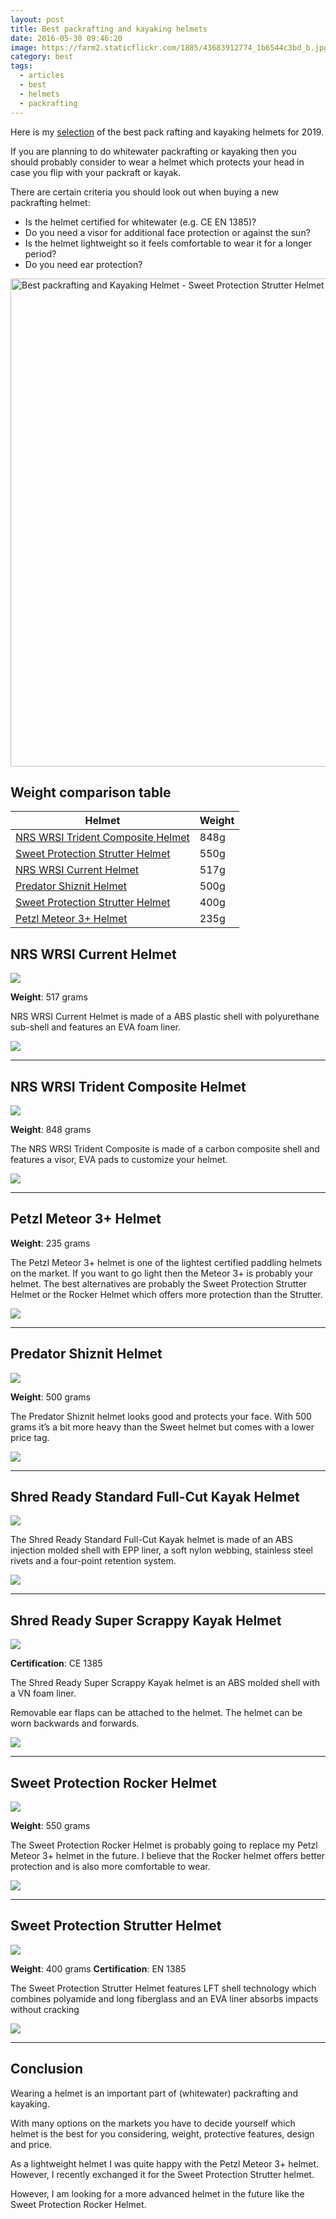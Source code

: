 ```yaml
---
layout: post
title: Best packrafting and kayaking helmets
date: 2016-05-30 09:46:20
image: https://farm2.staticflickr.com/1885/43683912774_1b6544c3bd_b.jpg
category: best
tags:
  - articles
  - best
  - helmets
  - packrafting
---
```


Here is my <a rel="nofollow" href="#table">selection</a> of the best pack rafting and kayaking helmets for 2019.

If you are planning to do whitewater packrafting or kayaking then you should probably consider to wear a helmet which protects your head in case you flip with your packraft or kayak.

There are certain criteria you should look out when buying a new packrafting helmet:

* Is the helmet certified for whitewater (e.g. CE EN 1385)?
* Do you need a visor for additional face protection or against the sun?
* Is the helmet lightweight so it feels comfortable to wear it for a longer period?
* Do you need ear protection?
  
<!--more-->

<img src="https://farm2.staticflickr.com/1885/43683912774_1b6544c3bd_b.jpg" width="1024" height="781" alt="Best packrafting and Kayaking Helmet - Sweet Protection Strutter Helmet">

## <a rel="nofollow" name="table">Weight comparison table</a>

<div class="table-responsive">
      <table class="table table-hover table-bordered list_items">
        <thead>
             <tr>
                <th>Helmet</th><th>Weight</th>
             </tr>
        </thead>
        <tbody>
        <tr>
          <td><a rel="nofollow" href="http://amzn.to/2dQcgyQ" target="_blank" >NRS WRSI Trident Composite Helmet</a></td><td>848g</td>
        </tr>
<tr>
          <td><a rel="nofollow" href="http://amzn.to/2eIhYHX" target="_blank" >Sweet Protection Strutter Helmet</a></td><td>550g</td>
        </tr>
        <tr>
          <td><a rel="nofollow" href="http://amzn.to/2eIhYHX" target="_blank" >NRS WRSI Current Helmet</a></td><td>517g</td>
        </tr>
        <tr>
          <td><a rel="nofollow" href="http://amzn.to/2eTQCy0" target="_blank" >Predator Shiznit Helmet</a></td><td>500g</td>
        </tr>
        <tr>
          <td><a rel="nofollow" href="http://amzn.to/2ea50Dt" target="_blank" >Sweet Protection Strutter Helmet</a></td><td>400g</td>
        </tr>
        <tr>
          <td><a rel="nofollow" href="http://www.hikeventures.com/deals/#Petzl+Meteor+3+Helmet"  target="_blank">Petzl Meteor 3+ Helmet</a></td><td>235g</td>
        </tr>
</tbody>
</table>
</div>
  

## NRS WRSI Current Helmet

<a rel="nofollow" href="https://www.amazon.com/gp/product/B00HUX4682/ref=as_li_tl?ie=UTF8&camp=1789&creative=9325&creativeASIN=B00HUX4682&linkCode=as2&tag=hikeve-20&linkId=b2587ae9f6c3b513df7e56b67acd2592" ><img border="0" src="//ws-na.amazon-adsystem.com/widgets/q?_encoding=UTF8&MarketPlace=US&ASIN=B00HUX4682&ServiceVersion=20070822&ID=AsinImage&WS=1&Format=_SL250_&tag=hikeve-20" ></a><img src="//ir-na.amazon-adsystem.com/e/ir?t=hikeve-20&l=am2&o=1&a=B00HUX4682" width="1" height="1" border="0" alt="NRS WRSI Current Helmet" style="border:none !important; margin:0px !important;" />

**Weight**: 517 grams

NRS WRSI Current Helmet is made of a ABS plastic shell with polyurethane sub-shell and features an EVA foam liner.

<a rel="nofollow" href="http://amzn.to/2eIhYHX" target="_blank" ><img src="http://www.hikeventures.com/buy.gif"></a>

<hr>

## NRS WRSI Trident Composite Helmet

<a rel="nofollow" href="https://www.amazon.com/gp/product/B00HZ273DI/ref=as_li_tl?ie=UTF8&camp=1789&creative=9325&creativeASIN=B00HZ273DI&linkCode=as2&tag=hikeve-20&linkId=537b27d2f0dac8e8bc4d4ac952663d48" ><img border="0" src="//ws-na.amazon-adsystem.com/widgets/q?_encoding=UTF8&MarketPlace=US&ASIN=B00HZ273DI&ServiceVersion=20070822&ID=AsinImage&WS=1&Format=_SL250_&tag=hikeve-20" ></a><img src="//ir-na.amazon-adsystem.com/e/ir?t=hikeve-20&l=am2&o=1&a=B00HZ273DI" width="1" height="1" border="0" alt="NRS WRSI Trident Composite Helmet" style="border:none !important; margin:0px !important;" />

**Weight**: 848 grams

The NRS WRSI Trident Composite is made of a carbon composite shell and features a visor,  EVA pads to customize your helmet.

<a rel="nofollow" href="http://amzn.to/2dQcgyQ" target="_blank" ><img src="http://www.hikeventures.com/buy.gif"></a>

<hr>

## Petzl Meteor 3+ Helmet

**Weight**: 235 grams

The Petzl Meteor 3+ helmet is one of the lightest certified paddling helmets on the market. If you want to go light then the Meteor 3+ is probably your helmet. The best alternatives are probably the Sweet Protection Strutter Helmet or the Rocker Helmet which offers more protection than the Strutter.

<a rel="nofollow" href="/deals/#petzl+meteor+3+helmet" target="_blank"><img src="http://www.hikeventures.com/buy.gif"></a>

<hr>

## Predator Shiznit Helmet

<a rel="nofollow" href="https://www.amazon.com/gp/product/B00GHGJEPI/ref=as_li_tl?ie=UTF8&camp=1789&creative=9325&creativeASIN=B00GHGJEPI&linkCode=as2&tag=hikeve-20&linkId=dd5adb457c1f5e2ecc5f3be27f1037e4" ><img border="0" src="//ws-na.amazon-adsystem.com/widgets/q?_encoding=UTF8&MarketPlace=US&ASIN=B00GHGJEPI&ServiceVersion=20070822&ID=AsinImage&WS=1&Format=_SL250_&tag=hikeve-20" ></a><img src="//ir-na.amazon-adsystem.com/e/ir?t=hikeve-20&l=am2&o=1&a=B00GHGJEPI" width="1" height="1" border="0" alt="Predator Shiznit Helmet" style="border:none !important; margin:0px !important;" />

**Weight**: 500 grams

The Predator Shiznit helmet looks good and protects your face. With 500 grams it’s a bit more heavy than the Sweet helmet but comes with a lower price tag.

<a rel="nofollow" href="http://amzn.to/2eTQCy0" target="_blank" ><img src="http://www.hikeventures.com/buy.gif"></a>

<hr>

## Shred Ready Standard Full-Cut Kayak Helmet

<a rel="nofollow" href="https://www.amazon.com/gp/product/B00417BQO2/ref=as_li_tl?ie=UTF8&camp=1789&creative=9325&creativeASIN=B00417BQO2&linkCode=as2&tag=hikeve-20&linkId=6c0c9c101dac64b5febc8813de1d8f9d" ><img border="0" src="//ws-na.amazon-adsystem.com/widgets/q?_encoding=UTF8&MarketPlace=US&ASIN=B00417BQO2&ServiceVersion=20070822&ID=AsinImage&WS=1&Format=_SL250_&tag=hikeve-20" ></a><img src="//ir-na.amazon-adsystem.com/e/ir?t=hikeve-20&l=am2&o=1&a=B00417BQO2" width="1" height="1" border="0" alt="Shred Ready Standard Full-Cut Kayak Helmet" style="border:none !important; margin:0px !important;" />

The Shred Ready Standard Full-Cut Kayak helmet is made of an ABS injection molded shell with EPP liner, a soft nylon webbing, stainless steel rivets and a four-point retention system.

<a rel="nofollow" href="http://www.backcountry.com/shred-ready-standard-full-cut-helmet" target="_blank" ><img src="http://www.hikeventures.com/buy.gif"></a>

<hr>

## Shred Ready Super Scrappy Kayak Helmet

<a rel="nofollow" href="https://www.amazon.com/gp/product/B004B1W53O/ref=as_li_tl?ie=UTF8&camp=1789&creative=9325&creativeASIN=B004B1W53O&linkCode=as2&tag=hikeve-20&linkId=f5919b3f2d5b624f17231d5d97539c95" ><img border="0" src="//ws-na.amazon-adsystem.com/widgets/q?_encoding=UTF8&MarketPlace=US&ASIN=B004B1W53O&ServiceVersion=20070822&ID=AsinImage&WS=1&Format=_SL250_&tag=hikeve-20" ></a><img src="//ir-na.amazon-adsystem.com/e/ir?t=hikeve-20&l=am2&o=1&a=B004B1W53O" width="1" height="1" border="0" alt="Shred Ready Super Scrappy Kayak Helmet" style="border:none !important; margin:0px !important;" />

**Certification**: CE 1385

The Shred Ready Super Scrappy Kayak helmet is an ABS molded shell with a VN foam liner.

Removable ear flaps can be attached to the helmet. The helmet can be worn backwards and forwards.

<a rel="nofollow" href="http://www.backcountry.com/shred-ready-super-scrappy-helmet" target="_blank" ><img src="http://www.hikeventures.com/buy.gif"></a>

<hr>

## Sweet Protection Rocker Helmet

<a rel="nofollow" target="_blank"  href="https://www.amazon.com/gp/product/B01BKYRF0M/ref=as_li_tl?ie=UTF8&camp=1789&creative=9325&creativeASIN=B01BKYRF0M&linkCode=as2&tag=hikeve-20&linkId=71615fd39a08b4674b9bc0b3db519fb1"><img border="0" src="//ws-na.amazon-adsystem.com/widgets/q?_encoding=UTF8&MarketPlace=US&ASIN=B01BKYRF0M&ServiceVersion=20070822&ID=AsinImage&WS=1&Format=_SL250_&tag=hikeve-20" ></a><img src="//ir-na.amazon-adsystem.com/e/ir?t=hikeve-20&l=am2&o=1&a=B01BKYRF0M" width="1" height="1" border="0" alt="" style="border:none !important; margin:0px !important;" />

**Weight**: 550 grams

The Sweet Protection Rocker Helmet is probably going to replace my Petzl Meteor 3+ helmet in the future. I believe that the Rocker helmet offers better protection and is also more comfortable to wear.

<a rel="nofollow" href="http://amzn.to/2rP6GGk" target="_blank" ><img src="http://www.hikeventures.com/buy.gif"></a>

<hr>

## Sweet Protection Strutter Helmet

<a rel="nofollow" href="https://www.amazon.com/gp/product/B01BKZF6N4/ref=as_li_tl?ie=UTF8&camp=1789&creative=9325&creativeASIN=B01BKZF6N4&linkCode=as2&tag=hikeve-20&linkId=cc2f2a5a7904c5026deb377ce9fde69d" ><img border="0" src="//ws-na.amazon-adsystem.com/widgets/q?_encoding=UTF8&MarketPlace=US&ASIN=B01BKZF6N4&ServiceVersion=20070822&ID=AsinImage&WS=1&Format=_SL250_&tag=hikeve-20" ></a><img src="//ir-na.amazon-adsystem.com/e/ir?t=hikeve-20&l=am2&o=1&a=B01BKZF6N4" width="1" height="1" border="0" alt="Sweet Protection Strutter Helmet" style="border:none !important; margin:0px !important;" />

**Weight**: 400 grams
**Certification**: EN 1385

The Sweet Protection Strutter Helmet features LFT shell technology which combines polyamide and long fiberglass and an EVA liner absorbs impacts without cracking

<a rel="nofollow" href="http://amzn.to/2ea50Dt" target="_blank" ><img src="http://www.hikeventures.com/buy.gif"></a>

<hr>

## Conclusion

Wearing a helmet is an important part of (whitewater) packrafting and kayaking.

With many options on the markets you have to decide yourself which helmet is the best for you considering, weight, protective features, design and price.

As a lightweight helmet I was quite happy with the Petzl Meteor 3+ helmet. However, I recently exchanged it for the Sweet Protection Strutter helmet.

However, I am looking for a more advanced helmet in the future like the Sweet Protection Rocker Helmet.
